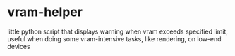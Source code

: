 # vram-helper
little python script that displays warning when vram exceeds specified limit, useful when doing some vram-intensive tasks, like rendering, on low-end devices
